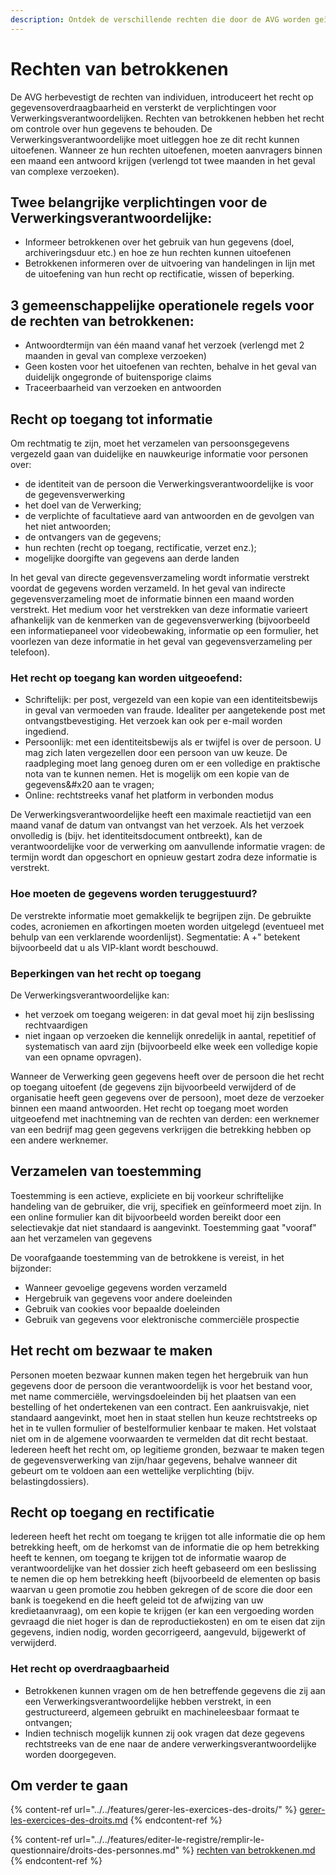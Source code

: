 ```yaml
---
description: Ontdek de verschillende rechten die door de AVG worden geïntroduceerd.
---
```


# Rechten van betrokkenen

De AVG herbevestigt de rechten van individuen, introduceert het recht op gegevensoverdraagbaarheid en versterkt de verplichtingen voor Verwerkingsverantwoordelijken. Rechten van betrokkenen hebben het recht om controle over hun gegevens te behouden. De Verwerkingsverantwoordelijke moet uitleggen hoe ze dit recht kunnen uitoefenen. Wanneer ze hun rechten uitoefenen, moeten aanvragers binnen een maand een antwoord krijgen (verlengd tot twee maanden in het geval van complexe verzoeken).

## Twee belangrijke verplichtingen voor de Verwerkingsverantwoordelijke:

* &#x20;Informeer betrokkenen over het gebruik van hun gegevens (doel, archiveringsduur etc.) en hoe ze hun rechten kunnen uitoefenen&#x20;
* Betrokkenen informeren over de uitvoering van handelingen in lijn met de uitoefening van hun recht op rectificatie, wissen of beperking.

## 3 gemeenschappelijke operationele regels voor de rechten van betrokkenen:&#x20;

* Antwoordtermijn van één maand vanaf het verzoek (verlengd met 2 maanden in geval van complexe verzoeken)&#x20;
* Geen kosten voor het uitoefenen van rechten, behalve in het geval van duidelijk ongegronde of buitensporige claims&#x20;
* Traceerbaarheid van verzoeken en antwoorden

## Recht op toegang tot informatie

Om rechtmatig te zijn, moet het verzamelen van persoonsgegevens vergezeld gaan van duidelijke en nauwkeurige informatie voor personen over:&#x20;

* de identiteit van de persoon die Verwerkingsverantwoordelijke is voor de gegevensverwerking
* het doel van de Verwerking; &#x20;
* de verplichte of facultatieve aard van antwoorden en de gevolgen van het niet antwoorden;&#x20;
* de ontvangers van de gegevens;&#x20;
* hun rechten (recht op toegang, rectificatie, verzet enz.);&#x20;
* mogelijke doorgifte van gegevens aan derde landen &#x20;

In het geval van directe gegevensverzameling wordt informatie verstrekt voordat de gegevens worden verzameld. In het geval van indirecte gegevensverzameling moet de informatie binnen een maand worden verstrekt. Het medium voor het verstrekken van deze informatie varieert afhankelijk van de kenmerken van de gegevensverwerking (bijvoorbeeld een informatiepaneel voor videobewaking, informatie op een formulier, het voorlezen van deze informatie in het geval van gegevensverzameling per telefoon).

### Het recht op toegang kan worden uitgeoefend:

* Schriftelijk: per post, vergezeld van een kopie van een identiteitsbewijs in geval van vermoeden van fraude. Idealiter per aangetekende post met ontvangstbevestiging. Het verzoek kan ook per e-mail worden ingediend.
* Persoonlijk: met een identiteitsbewijs als er twijfel is over de persoon. U mag zich laten vergezellen door een persoon van uw keuze. De raadpleging moet lang genoeg duren om er een volledige en praktische nota van te kunnen nemen. Het is mogelijk om een kopie van de gegevens&#x20 aan te vragen;
* Online: rechtstreeks vanaf het platform in verbonden modus &#x20;

De Verwerkingsverantwoordelijke heeft een maximale reactietijd van een maand vanaf de datum van ontvangst van het verzoek. Als het verzoek onvolledig is (bijv. het identiteitsdocument ontbreekt), kan de verantwoordelijke voor de verwerking om aanvullende informatie vragen: de termijn wordt dan opgeschort en opnieuw gestart zodra deze informatie is verstrekt.

### Hoe moeten de gegevens worden teruggestuurd?

De verstrekte informatie moet gemakkelijk te begrijpen zijn. De gebruikte codes, acroniemen en afkortingen moeten worden uitgelegd (eventueel met behulp van een verklarende woordenlijst). Segmentatie: A +" betekent bijvoorbeeld dat u als VIP-klant wordt beschouwd.

### Beperkingen van het recht op toegang

De Verwerkingsverantwoordelijke kan:&#x20;

* het verzoek om toegang weigeren: in dat geval moet hij zijn beslissing rechtvaardigen &#x20;
* niet ingaan op verzoeken die kennelijk onredelijk in aantal, repetitief of systematisch van aard zijn (bijvoorbeeld elke week een volledige kopie van een opname opvragen).

Wanneer de Verwerking geen gegevens heeft over de persoon die het recht op toegang uitoefent (de gegevens zijn bijvoorbeeld verwijderd of de organisatie heeft geen gegevens over de persoon), moet deze de verzoeker binnen een maand antwoorden. Het recht op toegang moet worden uitgeoefend met inachtneming van de rechten van derden: een werknemer van een bedrijf mag geen gegevens verkrijgen die betrekking hebben op een andere werknemer.

## Verzamelen van toestemming

Toestemming is een actieve, expliciete en bij voorkeur schriftelijke handeling van de gebruiker, die vrij, specifiek en geïnformeerd moet zijn. In een online formulier kan dit bijvoorbeeld worden bereikt door een selectievakje dat niet standaard is aangevinkt. Toestemming gaat "vooraf" aan het verzamelen van gegevens &#x20;

De voorafgaande toestemming van de betrokkene is vereist, in het bijzonder:&#x20;

* Wanneer gevoelige gegevens worden verzameld &#x20;
* Hergebruik van gegevens voor andere doeleinden&#x20;
* Gebruik van cookies voor bepaalde doeleinden&#x20;
* Gebruik van gegevens voor elektronische commerciële prospectie

## Het recht om bezwaar te maken

Personen moeten bezwaar kunnen maken tegen het hergebruik van hun gegevens door de persoon die verantwoordelijk is voor het bestand voor, met name commerciële, wervingsdoeleinden bij het plaatsen van een bestelling of het ondertekenen van een contract. Een aankruisvakje, niet standaard aangevinkt, moet hen in staat stellen hun keuze rechtstreeks op het in te vullen formulier of bestelformulier kenbaar te maken. Het volstaat niet om in de algemene voorwaarden te vermelden dat dit recht bestaat. Iedereen heeft het recht om, op legitieme gronden, bezwaar te maken tegen de gegevensverwerking van zijn/haar gegevens, behalve wanneer dit gebeurt om te voldoen aan een wettelijke verplichting (bijv. belastingdossiers).

## Recht op toegang en rectificatie

Iedereen heeft het recht om toegang te krijgen tot alle informatie die op hem betrekking heeft, om de herkomst van de informatie die op hem betrekking heeft te kennen, om toegang te krijgen tot de informatie waarop de verantwoordelijke van het dossier zich heeft gebaseerd om een beslissing te nemen die op hem betrekking heeft (bijvoorbeeld de elementen op basis waarvan u geen promotie zou hebben gekregen of de score die door een bank is toegekend en die heeft geleid tot de afwijzing van uw kredietaanvraag), om een kopie te krijgen (er kan een vergoeding worden gevraagd die niet hoger is dan de reproductiekosten) en om te eisen dat zijn gegevens, indien nodig, worden gecorrigeerd, aangevuld, bijgewerkt of verwijderd.

### Het recht op overdraagbaarheid

* Betrokkenen kunnen vragen om de hen betreffende gegevens die zij aan een Verwerkingsverantwoordelijke hebben verstrekt, in een gestructureerd, algemeen gebruikt en machineleesbaar formaat te ontvangen;
* Indien technisch mogelijk kunnen zij ook vragen dat deze gegevens rechtstreeks van de ene naar de andere verwerkingsverantwoordelijke worden doorgegeven.

## Om verder te gaan

{% content-ref url="../../features/gerer-les-exercices-des-droits/" %}
[gerer-les-exercices-des-droits.md](../../features/gerer-les-exercices-des-droits/)
{% endcontent-ref %}

{% content-ref url="../../features/editer-le-registre/remplir-le-questionnaire/droits-des-personnes.md" %}
[rechten van betrokkenen.md](../../features/editer-le-registre/remplir-le-questionnaire/droits-des-personnes/)
{% endcontent-ref %}